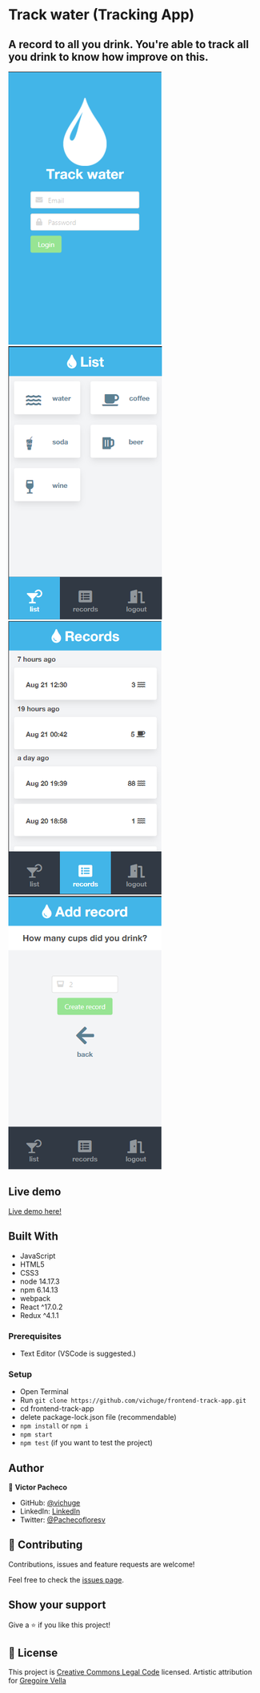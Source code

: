 # Track water (Tracking App)

## A record to all you drink. You're able to track all you drink to know how improve on this.

![screenshot](/screenshots/Screenshot_1.png)
![screenshot](/screenshots/Screenshot_2.png)
![screenshot](/screenshots/Screenshot_3.png)
![screenshot](/screenshots/Screenshot_4.png)

## Live demo

[Live demo here!](https://vichuge.github.io/frontend-track-app/)

## Built With

- JavaScript
- HTML5
- CSS3
- node 14.17.3
- npm 6.14.13
- webpack
- React ^17.0.2
- Redux ^4.1.1

### Prerequisites

- Text Editor (VSCode is suggested.)

### Setup

- Open Terminal
- Run `git clone https://github.com/vichuge/frontend-track-app.git`
- cd frontend-track-app
- delete package-lock.json file (recommendable)
- `npm install` or `npm i`
- `npm start`
- `npm test` (if you want to test the project)

## Author

👤 **Victor Pacheco**

- GitHub: [@vichuge](https://github.com/vichuge)
- LinkedIn: [LinkedIn](https://www.linkedin.com/in/victorpachecoflores/)
- Twitter: [@Pachecofloresv](https://twitter.com/Pachecofloresv)


## 🤝 Contributing

Contributions, issues and feature requests are welcome! 

Feel free to check the [issues page](https://github.com/vichuge/frontend-track-app/issues).

## Show your support

Give a ⭐️ if you like this project!

## 📝 License

This project is [Creative Commons Legal Code](./LICENSE) licensed.
Artistic attribution for [Gregoire Vella](https://www.behance.net/gregoirevella)
